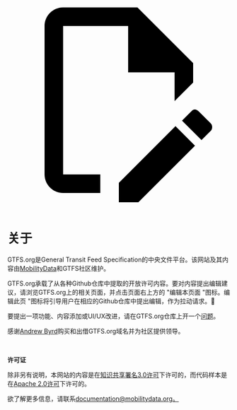 <a class="pencil-link" href="https://github.com/MobilityData/gtfs.org/edit/main/docs/about.md" title="Edit this page" target="_blank">
    <svg class="pencil" xmlns="http://www.w3.org/2000/svg" viewBox="0 0 24 24"><path d="M10 20H6V4h7v5h5v3.1l2-2V8l-6-6H6c-1.1 0-2 .9-2 2v16c0 1.1.9 2 2 2h4v-2m10.2-7c.1 0 .3.1.4.2l1.3 1.3c.2.2.2.6 0 .8l-1 1-2.1-2.1 1-1c.1-.1.2-.2.4-.2m0 3.9L14.1 23H12v-2.1l6.1-6.1 2.1 2.1Z"></path></svg>
  </a>

<style>
  .md-nav .md-nav--secondary {
      display: none !important;
    }
</style>

# 关于

GTFS.org是General Transit Feed Specification的中央文件平台。该网站及其内容由[MobilityData](https://mobilitydata.org/)和GTFS社区维护。

GTFS.org承载了从各种Github仓库中提取的开放许可内容。要对内容提出编辑建议，请浏览GTFS.org上的相关页面，并点击页面右上方的 "编辑本页面 "图标。编辑此页 "图标将引导用户在相应的Github仓库中提出编辑，作为拉动请求。📝

要提出一项功能、内容添加或UI/UX改进，请在GTFS.org仓库上开一个[问题](https://github.com/MobilityData/gtfs.org/issues/new)。

感谢[Andrew Byrd](https://www.linkedin.com/in/byrdandrew)购买和出借GTFS.org域名并为社区提供领导。

<br/>

**许可证**

除非另有说明，本网站的内容是在[知识共享署名3.0许可](https://creativecommons.org/licenses/by/3.0/)下许可的，而代码样本是在[Apache 2.0许可](https://www.apache.org/licenses/LICENSE-2.0)下许可的。

欲了解更多信息，请联系[documentation@mobilitydata.org。](mailto:documentation@mobilitydata.org)
